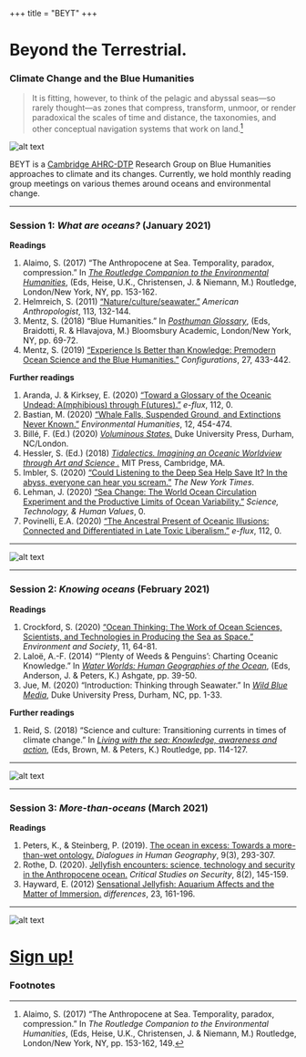 +++
title = "BEYT"
+++

# Beyond the Terrestrial. 
### Climate Change and the Blue Humanities

> It is fitting, however, to think of the pelagic and abyssal seas—so rarely thought—as zones that compress, transform, unmoor, or render paradoxical the scales of time and distance, the taxonomies, and other conceptual navigation systems that work on land.[^1]

![alt text](coral-header.jpg)


BEYT is a [Cambridge AHRC-DTP](https://www.ahrcdtp.csah.cam.ac.uk/) Research Group on Blue Humanities approaches to climate and its changes. Currently, we hold monthly reading group meetings on various themes around oceans and environmental change.

---

### Session 1: *What are oceans?* (January 2021)

**Readings**
1. Alaimo, S. (2017) “The Anthropocene at Sea. Temporality, paradox, compression.” In [_The Routledge Companion to the Environmental Humanities_](https://www.routledge.com/The-Routledge-Companion-to-the-Environmental-Humanities/Heise-Christensen-Niemann/p/book/9781138786745), (Eds, Heise, U.K., Christensen, J. & Niemann, M.) Routledge, London/New York, NY, pp. 153-162.
2. Helmreich, S. (2011) [“Nature/culture/seawater.”](https://doi.org/10.1111/j.1548-1433.2010.01311.x) _American Anthropologist_, 113, 132-144.
3. Mentz, S. (2018) “Blue Humanities.” In [_Posthuman Glossary_](https://www.bloomsbury.com/uk/posthuman-glossary-9781350030244/), (Eds, Braidotti, R. & Hlavajova, M.) Bloomsbury Academic, London/New York, NY, pp. 69-72.
4. Mentz, S. (2019) [“Experience Is Better than Knowledge: Premodern Ocean Science and the Blue Humanities.”](https://doi.org/10.1353/con.2019.0029) _Configurations_, 27, 433-442.

**Further readings**
1. Aranda, J. & Kirksey, E. (2020) [“Toward a Glossary of the Oceanic Undead: A(mphibious) through F(utures).”](https://www.e-flux.com/journal/112/354965/toward-a-glossary-of-the-oceanic-undead-a-mphibious-through-f-utures/) _e-flux_, 112, 0.
2. Bastian, M. (2020) [“Whale Falls, Suspended Ground, and Extinctions Never Known.”](https://read.dukeupress.edu/environmental-humanities/article/12/2/454/166998/Whale-Falls-Suspended-Ground-and-Extinctions-Never) _Environmental Humanities_, 12, 454-474.
3. Billé, F. (Ed.) (2020) [_Voluminous States._](https://www.dukeupress.edu/voluminous-states) Duke University Press, Durham, NC/London.
4. Hessler, S. (Ed.) (2018) [_Tidalectics. Imagining an Oceanic Worldview through Art and Science
._](https://mitpress.mit.edu/books/tidalectics) MIT Press, Cambridge, MA.
5. Imbler, S. (2020) [“Could Listening to the Deep Sea Help Save It? In the abyss, everyone can hear you scream.”](https://www.nytimes.com/2020/11/10/science/deep-sea-marine-biology-acoustics.html?referringSource=articleShare&fbclid=IwAR340MK6tpLPfXSTZ3nDsP7uO7Qg5BeqLKZhs8SU_-AxuY5-z1KIW1FZoL8) _The New York Times_.
6. Lehman, J. (2020) [“Sea Change: The World Ocean Circulation Experiment and the Productive Limits of Ocean Variability.”](https://journals.sagepub.com/doi/10.1177/0162243920949932) _Science, Technology, & Human Values_, 0.
7. Povinelli, E.A. (2020) [“The Ancestral Present of Oceanic Illusions: Connected and Differentiated in Late Toxic Liberalism.”](https://www.e-flux.com/journal/112/352823/the-ancestral-present-of-oceanic-illusions-connected-and-differentiated-in-late-toxic-liberalism/) _e-flux_, 112, 0.

---

![alt text](coral-line.png)

---

### Session 2:  *Knowing oceans* (February 2021)

**Readings**

1. Crockford, S. (2020) [“Ocean Thinking: The Work of Ocean Sciences, Scientists, and Technologies in Producing the Sea as Space.”](http://dx.doi.org/10.3167/ares.2020.110105) _Environment and Society_, 11, 64-81.
2. Laloë, A.-F. (2014) “‘Plenty of Weeds & Penguins’: Charting Oceanic Knowledge.” In [_Water Worlds: Human Geographies of the Ocean_](https://www.routledge.com/Water-Worlds-Human-Geographies-of-the-Ocean/Peters-Anderson/p/book/9781138248656), (Eds, Anderson, J. & Peters, K.) Ashgate, pp. 39-50.
3. Jue, M. (2020) “Introduction: Thinking through Seawater.” In [_Wild Blue Media_](https://www.dukeupress.edu/wild-blue-media), Duke University Press, Durham, NC, pp. 1-33. 

**Further readings**

1. Reid, S. (2018) “Science and culture: Transitioning currents in times of climate change.” In [_Living with the sea: Knowledge, awareness and action_](https://www.routledge.com/Living-with-the-Sea-Knowledge-Awareness-and-Action/Brown-Peters/p/book/9780367586928), (Eds, Brown, M. & Peters, K.) Routledge, pp. 114-127.

---

![alt text](coral-line.png)

---

### Session 3: *More-than-oceans* (March 2021)

**Readings**

1. Peters, K., & Steinberg, P. (2019). [The ocean in excess: Towards a more-than-wet ontology.](https://doi.org/10.1177/2043820619872886) *Dialogues in Human Geography*, 9(3), 293-307.
2. Rothe, D. (2020). [Jellyfish encounters: science, technology and security in the Anthropocene ocean.](http://dx.doi.org/10.1080/21624887.2020.1815478) *Critical Studies on Security*, 8(2), 145-159.
3. Hayward, E. (2012) [Sensational Jellyfish: Aquarium Affects and the Matter of Immersion.](http://dx.doi.org/10.1215/10407391-1892925) *differences*, 23, 161-196.



---
![alt text](firstunderwaterselfie.png)

# [Sign up!](https://tinyurl.com/beyondterra)


### Footnotes

[^1]: Alaimo, S. (2017) “The Anthropocene at Sea. Temporality, paradox, compression.” In _The Routledge Companion to the Environmental Humanities_, (Eds, Heise, U.K., Christensen, J. & Niemann, M.) Routledge, London/New York, NY, pp. 153-162, 149.
[^2]: This is the second footnote.


